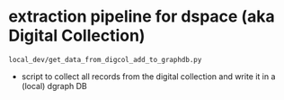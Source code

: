 # extraction pipeline for dspace (aka Digital Collection)


`local_dev/get_data_from_digcol_add_to_graphdb.py` 
- script to collect all records from the digital collection and write it in a (local) dgraph DB